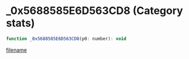 # _0x5688585E6D563CD8 (Category stats)

```js
function _0x5688585E6D563CD8(p0: number): void
```

[filename](_0x5688585E6D563CD8_m.md ':include')